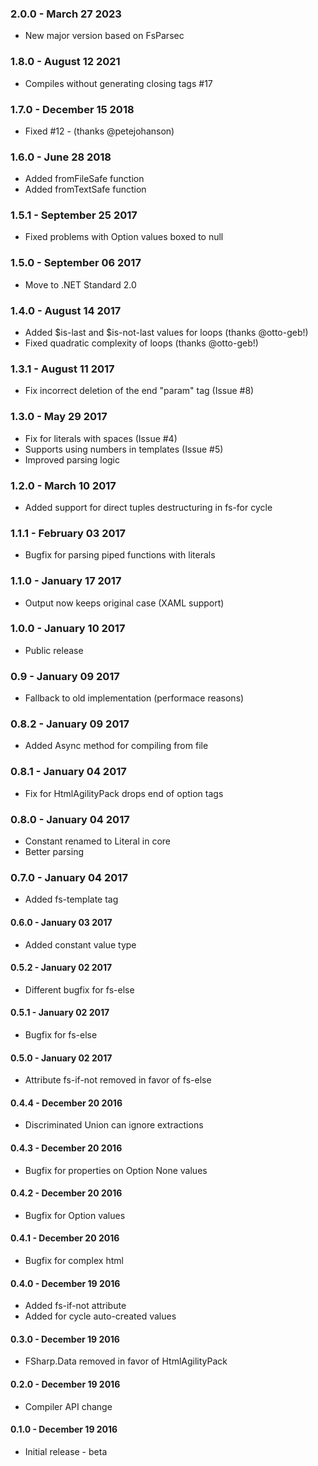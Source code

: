 ### 2.0.0 - March 27 2023
* New major version based on FsParsec

### 1.8.0 - August 12 2021
* Compiles without generating closing tags #17

### 1.7.0 - December 15 2018
* Fixed #12 - (thanks @petejohanson)

### 1.6.0 - June 28 2018
* Added fromFileSafe function
* Added fromTextSafe function

### 1.5.1 - September 25 2017
* Fixed problems with Option values boxed to null

### 1.5.0 - September 06 2017
* Move to .NET Standard 2.0

### 1.4.0 - August 14 2017
* Added $is-last and $is-not-last values for loops (thanks @otto-geb!)
* Fixed quadratic complexity of loops (thanks @otto-geb!)

### 1.3.1 - August 11 2017
* Fix incorrect deletion of the end "param" tag (Issue #8)

### 1.3.0 - May 29 2017
* Fix for literals with spaces (Issue #4)
* Supports using numbers in templates (Issue #5)
* Improved parsing logic

### 1.2.0 - March 10 2017
* Added support for direct tuples destructuring in fs-for cycle
 
### 1.1.1 - February 03 2017
* Bugfix for parsing piped functions with literals

### 1.1.0 - January 17 2017
* Output now keeps original case (XAML support)

### 1.0.0 - January 10 2017
* Public release

### 0.9 - January 09 2017
* Fallback to old implementation (performace reasons)

### 0.8.2 - January 09 2017
* Added Async method for compiling from file

### 0.8.1 - January 04 2017
* Fix for HtmlAgilityPack drops end of option tags

### 0.8.0 - January 04 2017
* Constant renamed to Literal in core
* Better parsing

### 0.7.0 - January 04 2017
* Added fs-template tag

#### 0.6.0 - January 03 2017
* Added constant value type

#### 0.5.2 - January 02 2017
* Different bugfix for fs-else

#### 0.5.1 - January 02 2017
* Bugfix for fs-else

#### 0.5.0 - January 02 2017
* Attribute fs-if-not removed in favor of fs-else

#### 0.4.4 - December 20 2016
* Discriminated Union can ignore extractions

#### 0.4.3 - December 20 2016
* Bugfix for properties on Option None values

#### 0.4.2 - December 20 2016
* Bugfix for Option values

#### 0.4.1 - December 20 2016
* Bugfix for complex html
 
#### 0.4.0 - December 19 2016
* Added fs-if-not attribute
* Added for cycle auto-created values
 
#### 0.3.0 - December 19 2016
* FSharp.Data removed in favor of HtmlAgilityPack

#### 0.2.0 - December 19 2016
* Compiler API change

#### 0.1.0 - December 19 2016
* Initial release - beta